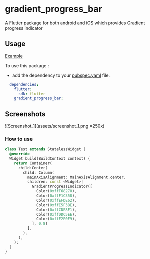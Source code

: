 # gradient_progress_bar

A Flutter package for both android and iOS which provides Gradient progress indicator

## Usage

[Example](https://github.com/urvashik-7span/gradient_progress_bar/main/example/lib/main.dart)

To use this package :

* add the dependency to your [pubspec.yaml](https://github.com/urvashik-7span/gradient_progress_bar/main/pubspec.yaml) file.

```yaml
  dependencies:
    flutter:
      sdk: flutter
    gradient_progress_bar:
```
## Screenshots

![Screenshot_1](assets/screenshot_1.png =250x)

### How to use

```dart
class Test extends StatelessWidget {
  @override
  Widget build(BuildContext context) {
    return Container(
      child:Center(
        child: Column(
          mainAxisAlignment: MainAxisAlignment.center,
          children: const <Widget>[
            GradientProgressIndicator([
              Color(0xffF68270),
              Color(0xffF1C358),
              Color(0xffEFDE62),
              Color(0xffE5F3BE),
              Color(0xffCDE8F1),
              Color(0xffDDC5EE),
              Color(0xffF2E0F9),
            ], 0.8)
          ],
        ),
      ),
    );
  }
}
```
